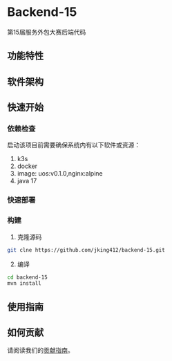 # Backend-15

第15届服务外包大赛后端代码

## 功能特性


## 软件架构



## 快速开始

### 依赖检查
启动该项目前需要确保系统内有以下软件或资源：

1. k3s
2. docker
3. image: uos:v0.1.0,nginx:alpine
4. java 17


### 快速部署


### 构建


1. 克隆源码

```bash
git clne https://github.com/jking412/backend-15.git
```

2. 编译
```bash
cd backend-15
mvn install
```


## 使用指南


## 如何贡献

请阅读我们的[贡献指南](https://www.yuque.com/skynesser/whisrm/xgm9godof7n6z5zf)。



